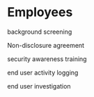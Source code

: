 # Employees

background screening

Non-disclosure agreement

security awareness training

end user activity logging

end user investigation&#x20;
